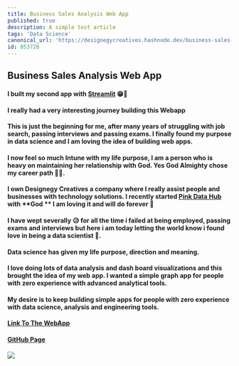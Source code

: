 ```yaml
---
title: Business Sales Analysis Web App
published: true
description: A simple test article
tags: 'Data Science'
canonical_url: 'https://designegycreatives.hashnode.dev/business-sales-analysis-web-app'
id: 853728
---
```






## Business Sales Analysis Web App

#### I built my second app with [Streamlit](https://streamlit.io) 😁🎉

#### I really had a very interesting journey building this Webapp

#### This is just the beginning for me, after many years of struggling with job search, passing interviews and passing exams. I finally found my purpose in data science and I am loving the idea of building web apps.

#### I now feel so much Intune with my life purpose, I am a person who is heavy on maintaining her relationship with **God**. Yes **God Almighty** chose my career path 🙏🏽.

#### I own Designegy Creatives a company where I really assist people and businesses with technology solutions. I recently started [Pink Data Hub](https://bit.ly/pinkdatahub) with **God ** I am loving it and will do forever 🤍

#### I have wept severally 😥 for all the time i failed at being employed, passing exams and interviews but here i am today letting the world know i found love in being a data scientist 🧡.

#### Data science has given my life purpose, direction and meaning.

#### I love doing lots of data analysis and dash board visualizations and this brought the idea of my web app. I wanted a simple graph app for people with zero experience with advanced analytical tools.

#### My desire is to keep building simple apps for people with zero experience with data science, analysis and engineering tools.

#### [Link To The WebApp](https://share.streamlit.io/designegycreatives/web_app.py/main/app.py)

#### [GitHub Page](https://github.com/Designegycreatives/web_app.py)


[![](https://dragon.online-convert.com/download-file/4dbe2a45-4ddb-4f97-82aa-d2733c9154e0/8ade2f57-edd6-4eba-977b-acaec75006bd)](https://www.buymeacoffee.com/AnuoluwapoDS)
